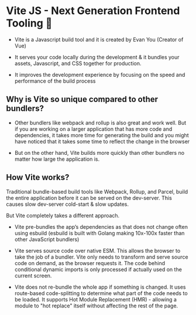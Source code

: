 # Vite JS - Next Generation Frontend Tooling 🚀

- Vite is a Javascript build tool and it is created by Evan You (Creator of Vue)

- It serves your code locally during the development & it bundles your assets, Javascript, and CSS together for production.

- It improves the development experience by focusing on the speed and performance of the build process

## Why is Vite so unique compared to other bundlers?

- Other bundlers like webpack and rollup is also great and work well. But if you are working on a larger application that has more code and dependencies, it takes more time for generating the build and you might have noticed that it takes some time to reflect the change in the browser

- But on the other hand, Vite builds more quickly than other bundlers no matter how large the application is.

## How Vite works?

Traditional bundle-based build tools like Webpack, Rollup, and Parcel, build the entire application before it can be served on the dev-server. This causes slow dev-server cold-start & slow updates.

But Vite completely takes a different approach.

- Vite pre-bundles the app’s dependencies as that does not change often using esbuild (esbuild is built with Golang making 10x-100x faster than other JavaScript bundlers)

- Vite serves source code over native ESM. This allows the browser to take the job of a bundler. Vite only needs to transform and serve source code on demand, as the browser requests it. The code behind conditional dynamic imports is only processed if actually used on the current screen.

- Vite does not re-bundle the whole app if something is changed. It uses route-based code-splitting to determine what part of the code needs to be loaded. It supports Hot Module Replacement (HMR) - allowing a module to "hot replace" itself without affecting the rest of the page.
